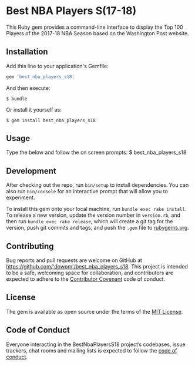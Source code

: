# Best NBA Players S(17-18)

This Ruby gem provides a command-line interface to display the Top 100 Players of the 2017-18 NBA Season based on the Washington Post website.

## Installation

Add this line to your application's Gemfile:

```ruby
gem 'best_nba_players_s18'
```

And then execute:

    $ bundle

Or install it yourself as:

    $ gem install best_nba_players_s18

## Usage

Type the below and follow the on screen prompts:
    $ best_nba_players_s18

## Development

After checking out the repo, run `bin/setup` to install dependencies. You can also run `bin/console` for an interactive prompt that will allow you to experiment.

To install this gem onto your local machine, run `bundle exec rake install`. To release a new version, update the version number in `version.rb`, and then run `bundle exec rake release`, which will create a git tag for the version, push git commits and tags, and push the `.gem` file to [rubygems.org](https://rubygems.org).

## Contributing

Bug reports and pull requests are welcome on GitHub at https://github.com/'dowpm'/best_nba_players_s18. This project is intended to be a safe, welcoming space for collaboration, and contributors are expected to adhere to the [Contributor Covenant](http://contributor-covenant.org) code of conduct.

## License

The gem is available as open source under the terms of the [MIT License](https://opensource.org/licenses/MIT).

## Code of Conduct

Everyone interacting in the BestNbaPlayersS18 project’s codebases, issue trackers, chat rooms and mailing lists is expected to follow the [code of conduct](https://github.com/'dowpm'/best_nba_players_s18/blob/master/CODE_OF_CONDUCT.md).
